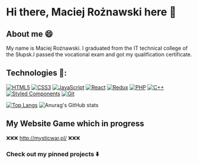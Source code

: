 # Hi there, Maciej Rożnawski here 👋

## About me 😄
My name is Maciej Rożnawski. I graduated from the IT technical college of the Słupsk.I passed the vocational exam and got my qualification certificate.


## Technologies :wrench::
[![HTML5](https://img.shields.io/badge/-HTML5-E34F26?style=flat-square&logo=html5&logoColor=white)]()
[![CSS3](https://img.shields.io/badge/-CSS3-1572B6?style=flat-square&logo=css3)]()
[![JavaScript](https://img.shields.io/badge/-JavaScript-yellow?style=flat-square&logo=javascript&logoColor=white)]()
[![React](https://img.shields.io/badge/-React-61dafb?style=flat-square&logo=react&logoColor=white)]()
[![Redux](https://img.shields.io/badge/-Redux-black?style=flat-square&logo=Redux&logoColor=pink)]()
[![PHP](https://img.shields.io/badge/-PHP-lightgrey?style=flat-square&logo=php&logoColor=blue)]()
[![C++](https://img.shields.io/badge/-C++-black?style=flat-square&logo=c++&logoColor=green)]()
[![Styled Components](https://img.shields.io/badge/-StyledComponents-orange?style=flat-square&logo=Styled-Components&logoColor=white)]()
[![Git](https://img.shields.io/badge/-Git-black?style=flat-square&logo=git)]()

[![Top Langs](https://github-readme-stats.vercel.app/api/top-langs/?username=figarox)](https://github.com/figarox/github-readme-stats)
![Anurag's GitHub stats](https://github-readme-stats.vercel.app/api?username=figarox&show_icons=true&theme=Gradient)


## My Website Game which in progress

❌❌❌ http://mysticwar.pl/ ❌❌❌

### Check out my pinned projects ⬇️
